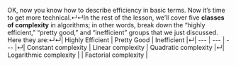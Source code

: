 OK, now you know how to describe efficiency in basic terms. Now it’s time to get more technical.↵↵In the rest of the lesson, we’ll cover five **classes of complexity** in algorithms; in other words, break down the “highly efficient,” “pretty good,” and “inefficient” groups that we just discussed. Here they are:↵↵| Highly Efficient | Pretty Good | Inefficient |↵| --- | --- | --- |↵| Constant complexity | Linear complexity | Quadratic complexity |↵| Logarithmic complexity | | Factorial complexity |